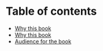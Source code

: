 # Table of contents

* [Why this book](README.md)
* [Why this book](why-this-book.md)
* [Audience for the book](audience-for-the-book.md)
